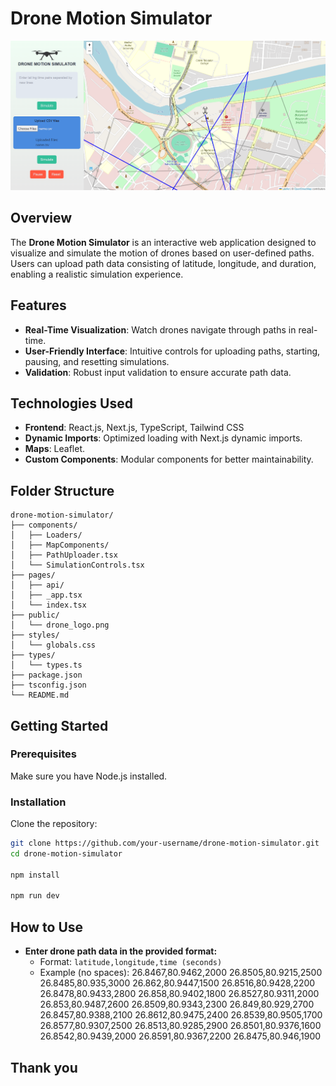 # Drone Motion Simulator

![Drone Motion Simulator Logo](https://github.com/adityaS011/droneSimulator/blob/main/public/deploy_sample.png)

## Overview

The **Drone Motion Simulator** is an interactive web application designed to visualize and simulate the motion of drones based on user-defined paths. Users can upload path data consisting of latitude, longitude, and duration, enabling a realistic simulation experience.

## Features

- **Real-Time Visualization**: Watch drones navigate through paths in real-time.
- **User-Friendly Interface**: Intuitive controls for uploading paths, starting, pausing, and resetting simulations.
- **Validation**: Robust input validation to ensure accurate path data.

## Technologies Used

- **Frontend**: React.js, Next.js, TypeScript, Tailwind CSS
- **Dynamic Imports**: Optimized loading with Next.js dynamic imports.
- **Maps**: Leaflet.
- **Custom Components**: Modular components for better maintainability.

## Folder Structure

```plaintext
drone-motion-simulator/
├── components/
│   ├── Loaders/
│   ├── MapComponents/
│   ├── PathUploader.tsx
│   └── SimulationControls.tsx
├── pages/
│   ├── api/
│   ├── _app.tsx
│   └── index.tsx
├── public/
│   └── drone_logo.png
├── styles/
│   └── globals.css
├── types/
│   └── types.ts
├── package.json
├── tsconfig.json
└── README.md
```

## Getting Started

### Prerequisites

Make sure you have Node.js installed.

### Installation

Clone the repository:

```bash
git clone https://github.com/your-username/drone-motion-simulator.git
cd drone-motion-simulator

npm install

npm run dev
```

## How to Use

- **Enter drone path data in the provided format:**
  - Format: `latitude,longitude,time (seconds)`
  - Example (no spaces):
    26.8467,80.9462,2000
    26.8505,80.9215,2500
    26.8485,80.935,3000
    26.862,80.9447,1500
    26.8516,80.9428,2200
    26.8478,80.9433,2800
    26.858,80.9402,1800
    26.8527,80.9311,2000
    26.853,80.9487,2600
    26.8509,80.9343,2300
    26.849,80.929,2700
    26.8457,80.9388,2100
    26.8612,80.9475,2400
    26.8539,80.9505,1700
    26.8577,80.9307,2500
    26.8513,80.9285,2900
    26.8501,80.9376,1600
    26.8542,80.9439,2000
    26.8591,80.9367,2200
    26.8475,80.946,1900

## Thank you
